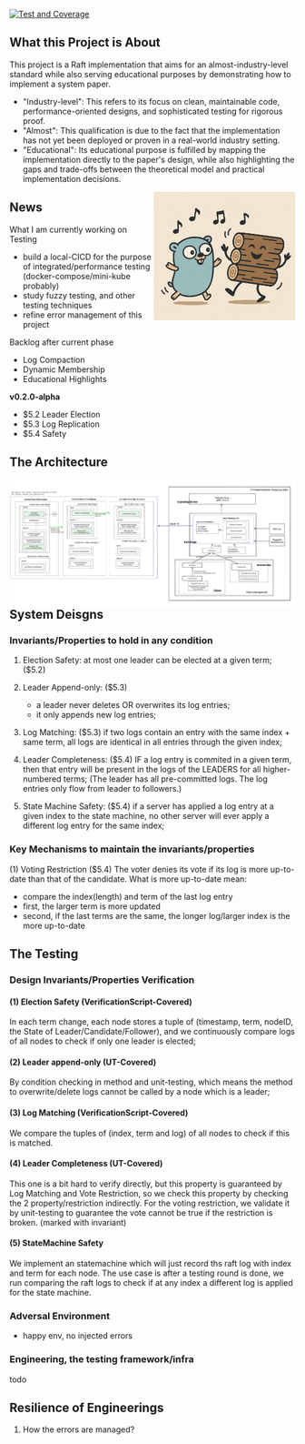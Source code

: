 [![Test and Coverage](https://github.com/maki3cat/mkraft/actions/workflows/test-coverage.yml/badge.svg?branch=main)](https://github.com/maki3cat/mkraft/actions/workflows/test-coverage.yml)

## What this Project is About
This project is a Raft implementation that aims for an almost-industry-level standard while also serving educational purposes by demonstrating how to implement a system paper.

- "Industry-level": This refers to its focus on clean, maintainable code, performance-oriented designs, and sophisticated testing for rigorous proof.
- "Almost": This qualification is due to the fact that the implementation has not yet been deployed or proven in a real-world industry setting.
- "Educational": Its educational purpose is fulfilled by mapping the implementation directly to the paper's design, while also highlighting the gaps and trade-offs between the theoretical model and practical implementation decisions. 


<img src="img/logo.jpg" alt="My Image" align="right" width="250">


## News

What I am currently working on Testing
- build a local-CICD for the purpose of integrated/performance testing (docker-compose/mini-kube probably)
- study fuzzy testing, and other testing techniques
- refine error management of this project

Backlog after current phase
- Log Compaction
- Dynamic Membership
- Educational Highlights


<b> v0.2.0-alpha </b>
- $5.2 Leader Election
- $5.3 Log Replication
- $5.4 Safety

## The Architecture

<a href="img/impl_design_v1_original.jpg">
  <img src="img/impl_design_v1.jpg" alt="design-v1" align="right">
</a>

## System Deisgns
### Invariants/Properties to hold in any condition

1. Election Safety:
at most one leader can be elected at a given term; ($5.2)

2. Leader Append-only: ($5.3)
    - a leader never deletes OR overwrites its log entries;
    - it only appends new log entries;

3. Log Matching: ($5.3)
if two logs contain an entry with the same index + same term, 
all logs are identical in all entries through the given index;

4. Leader Completeness: ($5.4)
IF a log entry is commited in a given term,
then that entry will be present in the logs of the LEADERS for all higher-numbered terms;
(The leader has all pre-committed logs. The log entries only flow from leader to followers.)

5. State Machine Safety: ($5.4)
if a server has applied a log entry at a given index to the state machine, 
no other server will ever apply a different log entry for the same index; 

### Key Mechanisms to maintain the invariants/properties

(1) Voting Restriction ($5.4)
The voter denies its vote if its log is more up-to-date than that of the candidate.
What is more up-to-date mean:
- compare the index(length) and term of the last log entry
- first, the larger term is more updated
- second, if the last terms are the same, the longer log/larger index is the more up-to-date


## The Testing 

### Design Invariants/Properties Verification

#### (1) Election Safety (VerificationScript-Covered)
In each term change, each node stores a tuple of (timestamp, term, nodeID, the State of Leader/Candidate/Follower),
and we continuously compare logs of all nodes to check if only one leader is elected;

#### (2) Leader append-only (UT-Covered)
By condition checking in method and unit-testing, which means the method to overwrite/delete logs cannot be called
by a node which is a leader;

#### (3) Log Matching (VerificationScript-Covered)
We compare the tuples of (index, term and log) of all nodes to check if this is matched.

#### (4) Leader Completeness (UT-Covered)
This one is a bit hard to verify directly, but this property is guaranteed by Log Matching and Vote Restriction,
so we check this property by checking the 2 property/restriction indirectly.
For the voting restriction, we validate it by unit-testing to guarantee the vote cannot be true if the restriction is broken.
(marked with invariant)

#### (5) StateMachine Safety
We implement an statemachine which will just record ths raft log with index and term for each node.
The use case is after a testing round is done, we run comparing
the raft logs to check if at any index a different log is applied for the state machine.

### Adversal Environment
- happy env, no injected errors

### Engineering, the testing framework/infra
todo


## Resilience of Engineerings 

1) How the errors are managed?
